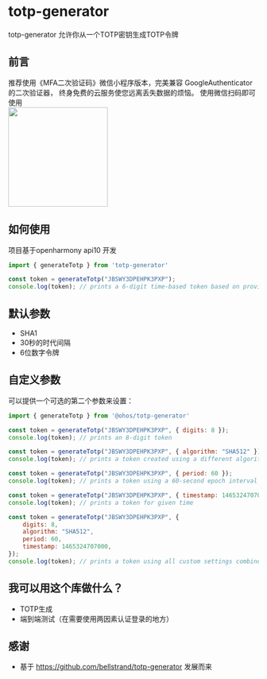 # totp-generator

totp-generator 允许你从一个TOTP密钥生成TOTP令牌

## 前言
推荐使用《MFA二次验证码》微信小程序版本，完美兼容 GoogleAuthenticator的二次验证器， 终身免费的云服务使您远离丢失数据的烦恼。
使用微信扫码即可使用  
<img height="200" src="https://static-1253419794.cos.ap-nanjing.myqcloud.com/img/code.jpg" width="200"/>

## 如何使用
项目基于openharmony api10 开发
```javascript
import { generateTotp } from 'totp-generator'

const token = generateTotp("JBSWY3DPEHPK3PXP");
console.log(token); // prints a 6-digit time-based token based on provided key and current time
```

## 默认参数

- SHA1
- 30秒的时代间隔
- 6位数字令牌

## 自定义参数

可以提供一个可选的第二个参数来设置：

```javascript
import { generateTotp } from '@ohos/totp-generator'

const token = generateTotp("JBSWY3DPEHPK3PXP", { digits: 8 });
console.log(token); // prints an 8-digit token

const token = generateTotp("JBSWY3DPEHPK3PXP", { algorithm: "SHA512" });
console.log(token); // prints a token created using a different algorithm

const token = generateTotp("JBSWY3DPEHPK3PXP", { period: 60 });
console.log(token); // prints a token using a 60-second epoch interval

const token = generateTotp("JBSWY3DPEHPK3PXP", { timestamp: 1465324707000 });
console.log(token); // prints a token for given time

const token = generateTotp("JBSWY3DPEHPK3PXP", {
    digits: 8,
    algorithm: "SHA512",
    period: 60,
    timestamp: 1465324707000,
});
console.log(token); // prints a token using all custom settings combined
```

## 我可以用这个库做什么？

- TOTP生成
- 端到端测试（在需要使用两因素认证登录的地方）

## 感谢

- 基于 https://github.com/bellstrand/totp-generator 发展而来
